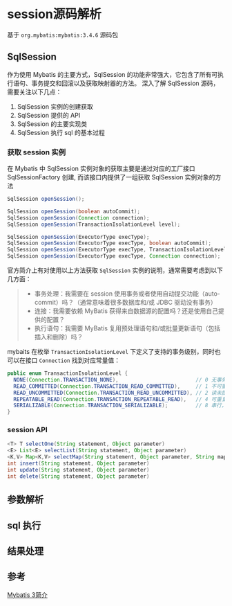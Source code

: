 # session源码解析

基于 `org.mybatis:mybatis:3.4.6` 源码包

## SqlSession

作为使用 Mybatis 的主要方式，SqlSession 的功能非常强大，它包含了所有可执行语句、事务提交和回滚以及获取映射器的方法。
深入了解 SqlSession 源码，需要关注以下几点：

1. SqlSession 实例的创建获取
2. SqlSession 提供的 API
3. SqlSession 的主要实现类
4. SqlSession 执行 sql 的基本过程

### 获取 session 实例

在 Mybatis 中 SqlSession 实例对象的获取主要是通过对应的工厂接口 SqlSessionFactory 创建, 而该接口内提供了一组获取 SqlSession 实例对象的方法

```java
SqlSession openSession();

SqlSession openSession(boolean autoCommit);
SqlSession openSession(Connection connection);
SqlSession openSession(TransactionIsolationLevel level);

SqlSession openSession(ExecutorType execType);
SqlSession openSession(ExecutorType execType, boolean autoCommit);
SqlSession openSession(ExecutorType execType, TransactionIsolationLevel level);
SqlSession openSession(ExecutorType execType, Connection connection);
```

官方简介上有对使用以上方法获取 `SqlSession` 实例的说明，通常需要考虑到以下几方面：

> - 事务处理：我需要在 session 使用事务或者使用自动提交功能（auto-commit）吗？（通常意味着很多数据库和/或 JDBC 驱动没有事务）
> - 连接：我需要依赖 MyBatis 获得来自数据源的配置吗？还是使用自己提供的配置？
> - 执行语句：我需要 MyBatis 复用预处理语句和/或批量更新语句（包括插入和删除）吗？

mybaits 在枚举 `TransactionIsolationLevel` 下定义了支持的事务级别，同时也可以在接口 `Connection` 找到对应常量值：

```java
public enum TransactionIsolationLevel {
  NONE(Connection.TRANSACTION_NONE),                         // 0 无事务
  READ_COMMITTED(Connection.TRANSACTION_READ_COMMITTED),     // 1 不可重复读，阻止脏读，但允许不可重复读和幻读
  READ_UNCOMMITTED(Connection.TRANSACTION_READ_UNCOMMITTED), // 2 读未提交，允许脏读、不可重复读、幻读
  REPEATABLE_READ(Connection.TRANSACTION_REPEATABLE_READ),   // 4 可重复读，阻止幻读
  SERIALIZABLE(Connection.TRANSACTION_SERIALIZABLE);         // 8 串行，阻止脏读、不可重复读和幻读
}
```

### session API

```java
<T> T selectOne(String statement, Object parameter)
<E> List<E> selectList(String statement, Object parameter)
<K,V> Map<K,V> selectMap(String statement, Object parameter, String mapKey)
int insert(String statement, Object parameter)
int update(String statement, Object parameter)
int delete(String statement, Object parameter)
```

## 参数解析

## sql 执行

## 结果处理

## 参考

[Mybatis 3简介](http://www.mybatis.org/mybatis-3/zh/java-api.html)